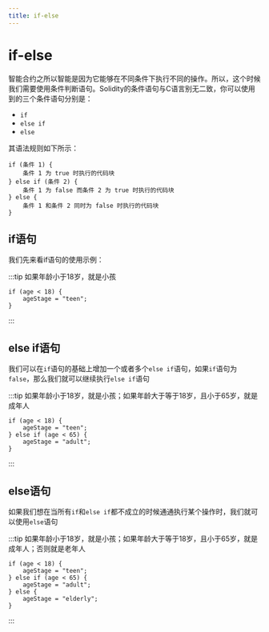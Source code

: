 ```yaml
---
title: if-else
---
```


# if-else

智能合约之所以智能是因为它能够在不同条件下执行不同的操作。所以，这个时候我们需要使用条件判断语句。Solidity的条件语句与C语言别无二致，你可以使用到的三个条件语句分别是：

- `if`
- `else if`
- `else`

其语法规则如下所示：

```solidity
if (条件 1) {
    条件 1 为 true 时执行的代码块
} else if (条件 2) {
    条件 1 为 false 而条件 2 为 true 时执行的代码块
} else {
    条件 1 和条件 2 同时为 false 时执行的代码块
}
```

## if语句

我们先来看if语句的使用示例：

:::tip 如果年龄小于18岁，就是小孩
```solidity
if (age < 18) {
	ageStage = "teen";
}
```
:::

## else if语句

我们可以在`if`语句的基础上增加一个或者多个`else if`语句，如果`if`语句为`false`，那么我们就可以继续执行`else if`语句

:::tip 如果年龄小于18岁，就是小孩；如果年龄大于等于18岁，且小于65岁，就是成年人
```solidity
if (age < 18) {
	ageStage = "teen";
} else if (age < 65) {
	ageStage = "adult";
}
```
:::

## else语句

如果我们想在当所有`if`和`else if`都不成立的时候通通执行某个操作时，我们就可以使用`else`语句

:::tip 如果年龄小于18岁，就是小孩；如果年龄大于等于18岁，且小于65岁，就是成年人；否则就是老年人
```solidity
if (age < 18) {
	ageStage = "teen";
} else if (age < 65) {
	ageStage = "adult";
} else {
	ageStage = "elderly";
}
```
:::